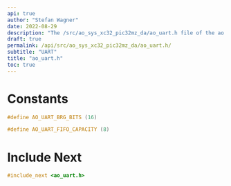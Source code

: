 ```yaml
---
api: true
author: "Stefan Wagner"
date: 2022-08-29
description: "The /src/ao_sys_xc32_pic32mz_da/ao_uart.h file of the ao real-time operating system."
draft: true
permalink: /api/src/ao_sys_xc32_pic32mz_da/ao_uart.h/
subtitle: "UART"
title: "ao_uart.h"
toc: true
---
```


# Constants

```c
#define AO_UART_BRG_BITS (16)
```

```c
#define AO_UART_FIFO_CAPACITY (8)
```

# Include Next

```c
#include_next <ao_uart.h>
```
